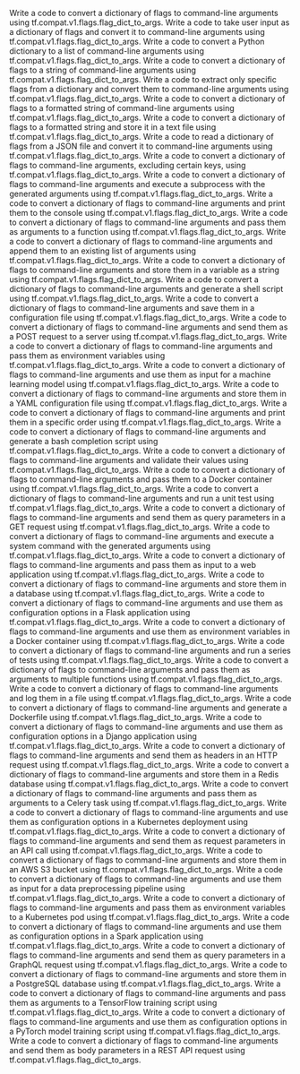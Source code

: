 Write a code to convert a dictionary of flags to command-line arguments using tf.compat.v1.flags.flag_dict_to_args.
Write a code to take user input as a dictionary of flags and convert it to command-line arguments using tf.compat.v1.flags.flag_dict_to_args.
Write a code to convert a Python dictionary to a list of command-line arguments using tf.compat.v1.flags.flag_dict_to_args.
Write a code to convert a dictionary of flags to a string of command-line arguments using tf.compat.v1.flags.flag_dict_to_args.
Write a code to extract only specific flags from a dictionary and convert them to command-line arguments using tf.compat.v1.flags.flag_dict_to_args.
Write a code to convert a dictionary of flags to a formatted string of command-line arguments using tf.compat.v1.flags.flag_dict_to_args.
Write a code to convert a dictionary of flags to a formatted string and store it in a text file using tf.compat.v1.flags.flag_dict_to_args.
Write a code to read a dictionary of flags from a JSON file and convert it to command-line arguments using tf.compat.v1.flags.flag_dict_to_args.
Write a code to convert a dictionary of flags to command-line arguments, excluding certain keys, using tf.compat.v1.flags.flag_dict_to_args.
Write a code to convert a dictionary of flags to command-line arguments and execute a subprocess with the generated arguments using tf.compat.v1.flags.flag_dict_to_args.
Write a code to convert a dictionary of flags to command-line arguments and print them to the console using tf.compat.v1.flags.flag_dict_to_args.
Write a code to convert a dictionary of flags to command-line arguments and pass them as arguments to a function using tf.compat.v1.flags.flag_dict_to_args.
Write a code to convert a dictionary of flags to command-line arguments and append them to an existing list of arguments using tf.compat.v1.flags.flag_dict_to_args.
Write a code to convert a dictionary of flags to command-line arguments and store them in a variable as a string using tf.compat.v1.flags.flag_dict_to_args.
Write a code to convert a dictionary of flags to command-line arguments and generate a shell script using tf.compat.v1.flags.flag_dict_to_args.
Write a code to convert a dictionary of flags to command-line arguments and save them in a configuration file using tf.compat.v1.flags.flag_dict_to_args.
Write a code to convert a dictionary of flags to command-line arguments and send them as a POST request to a server using tf.compat.v1.flags.flag_dict_to_args.
Write a code to convert a dictionary of flags to command-line arguments and pass them as environment variables using tf.compat.v1.flags.flag_dict_to_args.
Write a code to convert a dictionary of flags to command-line arguments and use them as input for a machine learning model using tf.compat.v1.flags.flag_dict_to_args.
Write a code to convert a dictionary of flags to command-line arguments and store them in a YAML configuration file using tf.compat.v1.flags.flag_dict_to_args.
Write a code to convert a dictionary of flags to command-line arguments and print them in a specific order using tf.compat.v1.flags.flag_dict_to_args.
Write a code to convert a dictionary of flags to command-line arguments and generate a bash completion script using tf.compat.v1.flags.flag_dict_to_args.
Write a code to convert a dictionary of flags to command-line arguments and validate their values using tf.compat.v1.flags.flag_dict_to_args.
Write a code to convert a dictionary of flags to command-line arguments and pass them to a Docker container using tf.compat.v1.flags.flag_dict_to_args.
Write a code to convert a dictionary of flags to command-line arguments and run a unit test using tf.compat.v1.flags.flag_dict_to_args.
Write a code to convert a dictionary of flags to command-line arguments and send them as query parameters in a GET request using tf.compat.v1.flags.flag_dict_to_args.
Write a code to convert a dictionary of flags to command-line arguments and execute a system command with the generated arguments using tf.compat.v1.flags.flag_dict_to_args.
Write a code to convert a dictionary of flags to command-line arguments and pass them as input to a web application using tf.compat.v1.flags.flag_dict_to_args.
Write a code to convert a dictionary of flags to command-line arguments and store them in a database using tf.compat.v1.flags.flag_dict_to_args.
Write a code to convert a dictionary of flags to command-line arguments and use them as configuration options in a Flask application using tf.compat.v1.flags.flag_dict_to_args.
Write a code to convert a dictionary of flags to command-line arguments and use them as environment variables in a Docker container using tf.compat.v1.flags.flag_dict_to_args.
Write a code to convert a dictionary of flags to command-line arguments and run a series of tests using tf.compat.v1.flags.flag_dict_to_args.
Write a code to convert a dictionary of flags to command-line arguments and pass them as arguments to multiple functions using tf.compat.v1.flags.flag_dict_to_args.
Write a code to convert a dictionary of flags to command-line arguments and log them in a file using tf.compat.v1.flags.flag_dict_to_args.
Write a code to convert a dictionary of flags to command-line arguments and generate a Dockerfile using tf.compat.v1.flags.flag_dict_to_args.
Write a code to convert a dictionary of flags to command-line arguments and use them as configuration options in a Django application using tf.compat.v1.flags.flag_dict_to_args.
Write a code to convert a dictionary of flags to command-line arguments and send them as headers in an HTTP request using tf.compat.v1.flags.flag_dict_to_args.
Write a code to convert a dictionary of flags to command-line arguments and store them in a Redis database using tf.compat.v1.flags.flag_dict_to_args.
Write a code to convert a dictionary of flags to command-line arguments and pass them as arguments to a Celery task using tf.compat.v1.flags.flag_dict_to_args.
Write a code to convert a dictionary of flags to command-line arguments and use them as configuration options in a Kubernetes deployment using tf.compat.v1.flags.flag_dict_to_args.
Write a code to convert a dictionary of flags to command-line arguments and send them as request parameters in an API call using tf.compat.v1.flags.flag_dict_to_args.
Write a code to convert a dictionary of flags to command-line arguments and store them in an AWS S3 bucket using tf.compat.v1.flags.flag_dict_to_args.
Write a code to convert a dictionary of flags to command-line arguments and use them as input for a data preprocessing pipeline using tf.compat.v1.flags.flag_dict_to_args.
Write a code to convert a dictionary of flags to command-line arguments and pass them as environment variables to a Kubernetes pod using tf.compat.v1.flags.flag_dict_to_args.
Write a code to convert a dictionary of flags to command-line arguments and use them as configuration options in a Spark application using tf.compat.v1.flags.flag_dict_to_args.
Write a code to convert a dictionary of flags to command-line arguments and send them as query parameters in a GraphQL request using tf.compat.v1.flags.flag_dict_to_args.
Write a code to convert a dictionary of flags to command-line arguments and store them in a PostgreSQL database using tf.compat.v1.flags.flag_dict_to_args.
Write a code to convert a dictionary of flags to command-line arguments and pass them as arguments to a TensorFlow training script using tf.compat.v1.flags.flag_dict_to_args.
Write a code to convert a dictionary of flags to command-line arguments and use them as configuration options in a PyTorch model training script using tf.compat.v1.flags.flag_dict_to_args.
Write a code to convert a dictionary of flags to command-line arguments and send them as body parameters in a REST API request using tf.compat.v1.flags.flag_dict_to_args.